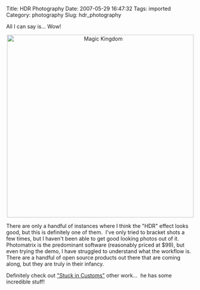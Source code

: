 Title: HDR Photography
Date: 2007-05-29 16:47:32
Tags: imported
Category: photography
Slug: hdr_photography

All I can say is... Wow!

<a href="http://www.flickr.com/photos/stuckincustoms/459418289/in/photostream/">

<div style="text-align: center"><img src="http://farm1.static.flickr.com/196/459418289_12b3f3ffaa.jpg?v=0" title="Magic Kingdom" alt="Magic Kingdom" height="491" width="500" /></div>
</a>

There are only a handful of instances where I think the "HDR" effect looks good, but this is definitely one of them.  I've only tried to bracket shots a few times, but I haven't been able to get good looking photos out of it.  Photomatrix is the predominant software (reasonably priced at $99), but even trying the demo, I have struggled to understand what the workflow is.  There are a handful of open source products out there that are coming along, but they are truly in their infancy.

Definitely check out <a href="http://www.flickr.com/photos/stuckincustoms/">"Stuck in Customs"</a> other work...  he has some incredible stuff!
